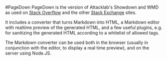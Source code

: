 #PageDown
PageDown is the version of Attacklab's Showdown and WMD as used on [Stack Overflow](https://stackoverflow.com)
and the other [Stack Exchange](https://stackexchange.com) sites.

It includes a converter that turns Markdown into HTML, a Markdown editor with realtime preview of the
generated HTML, and a few useful plugins, e.g. for sanitizing the generated HTML according to a whitelist
of allowed tags.

The Markdown converter can be used both in the browser (usually in conjunction with the editor, to display
a real time preview), and on the server using Node.JS.
